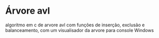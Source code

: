 # Árvore avl
algoritmo em c de arvore avl com funções de inserção, exclusão e balanceamento, com um visualisador da arvore para console Windows
